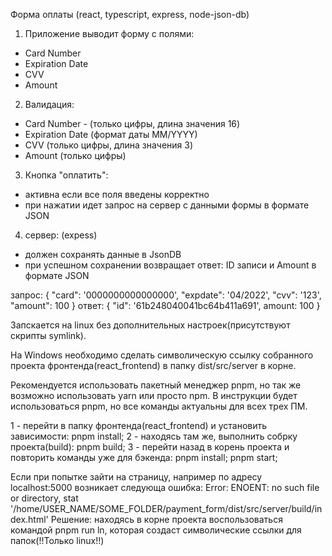Форма оплаты (react, typescript, express, node-json-db)

1) Приложение выводит форму с полями:
- Card Number
- Expiration Date
- CVV
- Amount

2) Валидация:
- Card Number - (только цифры, длина значения 16)
- Expiration Date (формат даты MM/YYYY)
- CVV (только цифры, длина значения 3)
- Amount (только цифры)

3) Кнопка "оплатить":
- активна если все поля введены корректно
- при нажатии идет запрос на сервер с данными формы в формате JSON

4) сервер: (expess)
- должен сохранять данные в JsonDB 
- при успешном сохранении возвращает ответ: ID записи и Amount в формате JSON

запрос: { "card": '0000000000000000', "expdate": '04/2022', "cvv": '123', "amount": 100 }
ответ: { "id": '61b248040041bc64b411a691', amount: 100 }

Запскается на linux без дополнительных настроек(присутствуют скрипты symlink).

На Windows необходимо сделать символическую ссылку собранного проекта фронтенда(react_frontend) в папку dist/src/server в корне.

Рекомендуется использовать пакетный менеджер pnpm, но так же возможно использовать yarn или просто npm.
В инструкции будет использоваться pnpm, но все команды актуальны для всех трех ПМ.

1 - перейти в папку фронтенда(react_frontend) и установить зависимости: pnpm install;
2 - находясь там же, выполнить собрку проекта(build): pnpm build;
3 - перейти назад в корень проекта и повторить команды уже для бэкенда: pnpm install; pnpm start;

Если при попытке зайти на страницу, например по адресу localhost:5000 возникает следующа ошибка:
Error: ENOENT: no such file or directory, stat '/home/USER_NAME/SOME_FOLDER/payment_form/dist/src/server/build/index.html'
Решение: находясь в корне проекта воспользоваться командой pnpm run ln, которая создаст символические ссылки для папок(!!Только linux!!)


